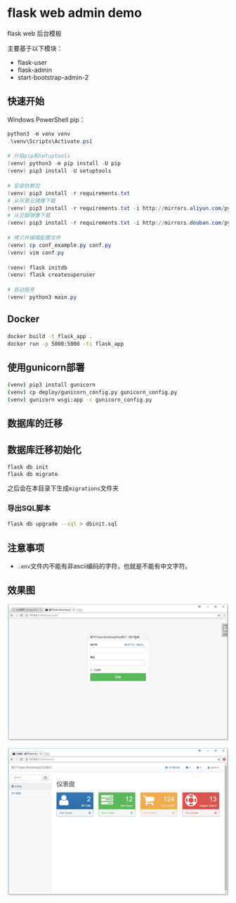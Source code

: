 # flask web admin demo

flask web 后台模板

主要基于以下模块：

- flask-user
- flask-admin
- start-bootstrap-admin-2

## 快速开始

Windows PowerShell pip：

```PowerShell
python3 -m venv venv
.\venv\Scripts\Activate.ps1

# 升级pip和setuptools
(venv) python3 -m pip install -U pip
(venv) pip3 install -U setuptools

# 安装依赖包
(venv) pip3 install -r requirements.txt
# 从阿里云镜像下载
(venv) pip3 install -r requirements.txt -i http://mirrors.aliyun.com/pypi/simple/ --trusted-host mirrors.aliyun.com
# 从豆瓣镜像下载
(venv) pip3 install -r requirements.txt -i http://mirrors.douban.com/pypi/simple/ --trusted-host mirrors.douban.com

# 拷贝并编辑配置文件
(venv) cp conf_example.py conf.py
(venv) vim conf.py

(venv) flask initdb
(venv) flask createsuperuser

# 启动服务
(venv) python3 main.py
```

## Docker

```bash
docker build -t flask_app .
docker run -p 5000:5000 -ti flask_app 
```

## 使用gunicorn部署

```bash
(venv) pip3 install gunicorn
(venv) cp deploy/gunicorn_config.py gunicorn_config.py
(venv) gunicorn wsgi:app -c gunicorn_config.py
```

## 数据库的迁移

## 数据库迁移初始化

```
flask db init
flask db migrate
```

之后会在本目录下生成`migrations`文件夹

### 导出SQL脚本

```bash
flask db upgrade --sql > dbinit.sql
```

## 注意事项

- `.env`文件内不能有非ascii编码的字符，也就是不能有中文字符。

## 效果图

![login](screenshot/login.png)

![admin](screenshot/admin.png)
